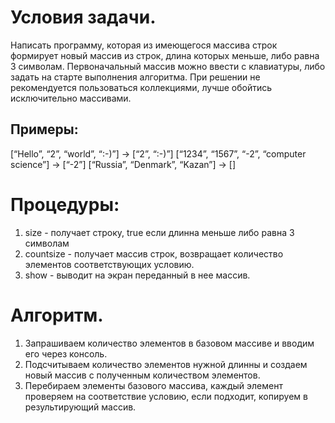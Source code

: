 # Условия задачи.
 Написать программу, которая из имеющегося массива строк формирует новый массив из строк,
 длина которых меньше, либо равна 3 символам. Первоначальный массив можно ввести с клавиатуры,
 либо задать на старте выполнения алгоритма. При решении не рекомендуется пользоваться коллекциями,
 лучше обойтись исключительно массивами.

## Примеры:
[“Hello”, “2”, “world”, “:-)”] → [“2”, “:-)”]
[“1234”, “1567”, “-2”, “computer science”] → [“-2”]
[“Russia”, “Denmark”, “Kazan”] → []

# Процедуры:

1. size - получает строку, true если длинна меньше либо равна 3 символам
2. countsize - получает массив строк, возвращает количество элементов соответствующих условию.
3. show - выводит на экран переданный в нее массив.

# Алгоритм.
1. Запрашиваем количество элементов в базовом массиве и вводим его через консоль.
2. Подсчитываем количество элементов нужной длинны и создаем новый массив с полученным количеством элементов.
3. Перебираем элементы базового массива, каждый элемент проверяем на соответствие условию, если подходит, копируем в результирующий массив.